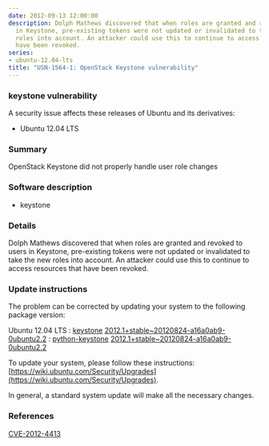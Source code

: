 ```yaml
---
date: 2012-09-13 12:00:00
description: Dolph Mathews discovered that when roles are granted and revoked to users
  in Keystone, pre-existing tokens were not updated or invalidated to take the new
  roles into account. An attacker could use this to continue to access resources that
  have been revoked.
series:
- ubuntu-12.04-lts
title: "USN-1564-1: OpenStack Keystone vulnerability"
---
```



### keystone vulnerability

A security issue affects these releases of Ubuntu and its derivatives:

* Ubuntu 12.04 LTS

### Summary

OpenStack Keystone did not properly handle user role changes 

### Software description

* keystone 

### Details

Dolph Mathews discovered that when roles are granted and revoked to users in Keystone, pre-existing tokens were not updated or invalidated to take the new roles into account. An attacker could use this to continue to access resources that have been revoked. 

### Update instructions

The problem can be corrected by updating your system to the following package version:

Ubuntu 12.04 LTS
 : [keystone](https://launchpad.net/ubuntu/+source/keystone) <span> [2012.1+stable~20120824-a16a0ab9-0ubuntu2.2](https://launchpad.net/ubuntu/+source/keystone/2012.1+stable~20120824-a16a0ab9-0ubuntu2.2) </span> 
 : [python-keystone](https://launchpad.net/ubuntu/+source/keystone) <span> [2012.1+stable~20120824-a16a0ab9-0ubuntu2.2](https://launchpad.net/ubuntu/+source/keystone/2012.1+stable~20120824-a16a0ab9-0ubuntu2.2) </span> 

To update your system, please follow these instructions: [https://wiki.ubuntu.com/Security/Upgrades](https://wiki.ubuntu.com/Security/Upgrades).

In general, a standard system update will make all the necessary changes. 

### References

 
 [CVE-2012-4413](http://people.ubuntu.com/~ubuntu-security/cve/CVE-2012-4413)